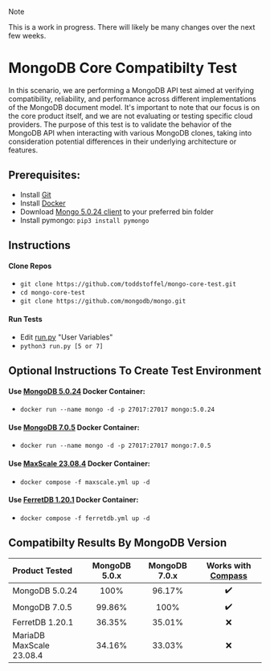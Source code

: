 > [!NOTE]
> This is a work in progress. There will likely be many changes over the next few weeks.

# MongoDB Core Compatibilty Test

In this scenario, we are performing a MongoDB API test aimed at verifying compatibility, reliability, and performance across different implementations of the MongoDB document model. It's important to note that our focus is on the core product itself, and we are not evaluating or testing specific cloud providers. The purpose of this test is to validate the behavior of the MongoDB API when interacting with various MongoDB clones, taking into consideration potential differences in their underlying architecture or features.

## Prerequisites:
* Install [Git](https://git-scm.com/downloads)
* Install [Docker](https://www.docker.com/products/docker-desktop/)
* Download [Mongo 5.0.24 client](https://www.mongodb.com/try/download/community) to your preferred bin folder
* Install pymongo: `pip3 install pymongo`

## Instructions

#### Clone Repos
* `git clone https://github.com/toddstoffel/mongo-core-test.git`
* `cd mongo-core-test`
* `git clone https://github.com/mongodb/mongo.git`

#### Run Tests
* Edit [run.py](run.py) "User Variables"
* `python3 run.py [5 or 7]`

## Optional Instructions To Create Test Environment
#### Use [MongoDB 5.0.24](https://www.mongodb.com/try/download/community) Docker Container:
  * `docker run --name mongo -d -p 27017:27017 mongo:5.0.24`

#### Use [MongoDB 7.0.5](https://www.mongodb.com/try/download/community) Docker Container:
  * `docker run --name mongo -d -p 27017:27017 mongo:7.0.5`

#### Use [MaxScale 23.08.4](https://mariadb.com/kb/en/mariadb-maxscale-2308-nosql-protocol-module/) Docker Container:
* `docker compose -f maxscale.yml up -d`

#### Use [FerretDB 1.20.1](https://www.ferretdb.com) Docker Container:
* `docker compose -f ferretdb.yml up -d`

## Compatibilty Results By MongoDB Version
| Product Tested | MongoDB 5.0.x | MongoDB 7.0.x | Works with [Compass](https://www.mongodb.com/products/tools/compass) |
| :------ | :--:| :--:| :--: |
| MongoDB 5.0.24 | 100% | 96.17% | :heavy_check_mark: |
| MongoDB 7.0.5 | 99.86% | 100% | :heavy_check_mark: |
| FerretDB 1.20.1 | 36.35% | 35.01% | :x: |
| MariaDB MaxScale 23.08.4 | 34.16% | 33.03% | :x: |